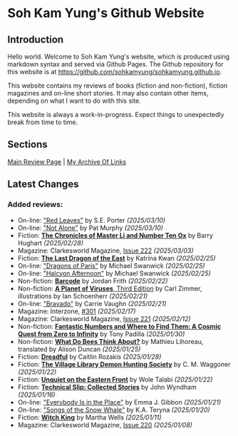# Soh Kam Yung's Github Website

## Introduction

Hello world. Welcome to Soh Kam Yung's website, which is produced using markdown syntax and served via Github Pages. The Github repository for this website is at <https://github.com/sohkamyung/sohkamyung.github.io>.

This website contains my reviews of books (fiction and non-fiction), fiction magazines and on-line short stories. It may also contain other items, depending on what I want to do with this site.

This website is always a work-in-progress. Expect things to unexpectedly break from time to time.

## Sections

[Main Review Page](reviews/README.md) | [My Archive Of Links](links/README.md)

## Latest Changes

### Added reviews:

- On-line: ["Red Leaves"](reviews/online/2025/20250310-RedLeaves.md) by S.E. Porter *(2025/03/10)*
- On-line: ["Not Alone"](reviews/online/2025/20250310-NotAlone.md) by Pat Murphy *(2025/03/10)*
- Fiction: [**The Chronicles of Master Li and Number Ten Ox**](reviews/fiction/2025/20250228-ChroniclesMasterLiNumberTenOx.md) by Barry Hughart *(2025/02/28)*
- Magazine: Clarkesworld Magazine, [Issue 222](reviews/magazines/Clarkesworld/20250303-Clarkesworld222.md) *(2025/03/03)*
- Fiction: [**The Last Dragon of the East**](reviews/fiction/2025/20250225-LastDragonEast.md) by Katrina Kwan *(2025/02/25)*
- On-line: ["Dragons of Paris"](reviews/online/2025/20250225-DragonsParis.md) by Michael Swanwick *(2025/02/25)*
- On-line: ["Halcyon Afternoon"](reviews/online/2025/20250225-HalcyonAfternoon.md) by Michael Swanwick *(2025/02/25)*
- Non-fiction: [**Barcode**](reviews/nonfiction/2025/20250222-Barcode.md) by Jordan Frith *(2025/02/22)*
- Non-fiction: [**A Planet of Viruses**, Third Edition](reviews/nonfiction/2025/20250221-PlanetViruses.md) by Carl Zimmer, illustrations by Ian Schoenherr *(2025/02/21)*
- On-line: ["Bravado"](reviews/online/2025/20250221-Bravado.md) by Carrie Vaughn *(2025/02/21)*
- Magazine: Interzone, [#301](reviews/magazines/Interzone/20250217-Interzone301.md) *(2025/02/17)*
- Magazine: Clarkesworld Magazine, [Issue 221](reviews/magazines/Clarkesworld/20250212-Clarkesworld221.md) *(2025/02/12)*
- Non-fiction: [**Fantastic Numbers and Where to Find Them: A Cosmic Quest from Zero to Infinity**](reviews/nonfiction/2025/20250130-FantasticNumbers.md) by Tony Padilla *(2025/01/30)*
- Non-fiction: [**What Do Bees Think About?**](reviews/nonfiction/2025/20250125-WhatBeesThinkAbout.md) by Mathieu Lihoreau, translated by Alison Duncan *(2025/01/25)*
- Fiction: [**Dreadful**](reviews/fiction/2025/20250128-Dreadful.md) by Caitlin Rozakis *(2025/01/28)*
- Fiction: [**The Village Library Demon Hunting Society**](reviews/fiction/2025/20250122-VillageLibraryDemonHuntingSociety.md) by C. M. Waggoner *(2025/01/22)*
- Fiction: [**Unquiet on the Eastern Front**](reviews/fiction/2025/20250122-UnquietEasternFront.md) by Wole Talabi *(2025/01/22)*
- Fiction: [**Technical Slip: Collected Stories**](reviews/fiction/2025/20250116-TechnicalSlip.md) by John Wyndham *(2025/01/16)*
- On-line: ["Everybody Is in the Place"](reviews/online/2025/20250121-EverybodyInPlace.md) by Emma J. Gibbon *(2025/01/21)*
- On-line: ["Songs of the Snow Whale"](reviews/online/2025/20250120-SongsSnowWhale.md) by K.A. Teryna *(2025/01/20)*
- Fiction: [**Witch King**](reviews/fiction/2025/20250111-WitchKing.md) by Martha Wells *(2025/01/11)*
- Magazine: Clarkesworld Magazine, [Issue 220](reviews/magazines/Clarkesworld/20250108-Clarkesworld220.md) *(2025/01/08)*
